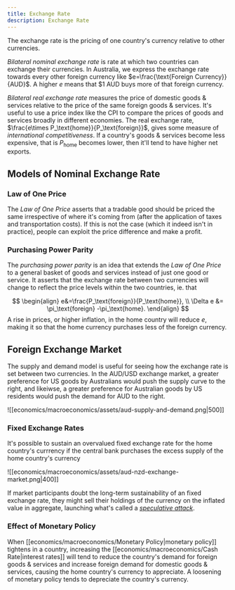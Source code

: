 ```yaml
---
title: Exchange Rate
description: Exchange Rate
---
```


The exchange rate is the pricing of one country's currency relative to other currencies.

*Bilateral nominal exchange rate* is rate at which two countries can exchange their currencies. In Australia, we express the exchange rate towards every other foreign currency like $e=\frac{\text{Foreign Currency}}{AUD}$. A higher $e$ means that $\$1 \text{ AUD}$ buys more of that foreign currency.

*Bilateral real exchange rate* measures the price of domestic goods & services relative to the price of the same foreign goods & services. It's useful to use a price index like the CPI to compare the prices of goods and services broadly in different economies.
The real exchange rate, $\frac{e\times P_\text{home}}{P_\text{foreign}}$, gives some measure of *international competitiveness*. If a country's goods & services become less expensive, that is $P_\text{home}$ becomes lower, then it'll tend to have higher net exports.

## Models of Nominal Exchange Rate

### Law of One Price
The *Law of One Price* asserts that a tradable good should be priced the same irrespective of where it's coming from (after the application of taxes and transportation costs). If this is not the case (which it indeed isn't in practice), people can exploit the price difference and make a profit.

### Purchasing Power Parity
The *purchasing power parity* is an idea that extends the *Law of One Price* to a general basket of goods and services instead of just one good or service. It asserts that the exchange rate between two currencies will change to reflect the price levels within the two countries, ie. that 

$$
\begin{align}
	e&=\frac{P_\text{foreign}}{P_\text{home}}, \\
	\Delta e &= \pi_\text{foreign} -\pi_\text{home}.
\end{align}
$$ 
A rise in prices, or higher inflation, in the home country will reduce $e$, making it so that the home currency purchases less of the foreign currency. 

## Foreign Exchange Market
The supply and demand model is useful for seeing how the exchange rate is set between two currencies. In the AUD/USD exchange market, a greater preference for US goods by Australians would push the supply curve to the right, and likeiwse, a greater preference for Australian goods by US residents would push the demand for AUD to the right.

![[economics/macroeconomics/assets/aud-supply-and-demand.png|500]]

### Fixed Exchange Rates
It's possible to sustain an overvalued fixed exchange rate for the home country's currrency if the central bank purchases the excess supply of the home country's currency

![[economics/macroeconomics/assets/aud-nzd-exchange-market.png|400]]

If market participants doubt the long-term sustainability of an fixed exchange rate, they might sell their holdings of the currency on the inflated value in aggregate, launching what's called a *[speculative attack](https://en.wikipedia.org/wiki/Speculative_attack)*.

### Effect of Monetary Policy
When [[economics/macroeconomics/Monetary Policy|monetary policy]] tightens in a country, increasing the [[economics/macroeconomics/Cash Rate|interest rates]] will tend to reduce the country's demand for foreign goods & services and increase foreign demand for domestic goods & services, causing the home country's currency to appreciate. A loosening of monetary policy tends to depreciate the country's currency.
